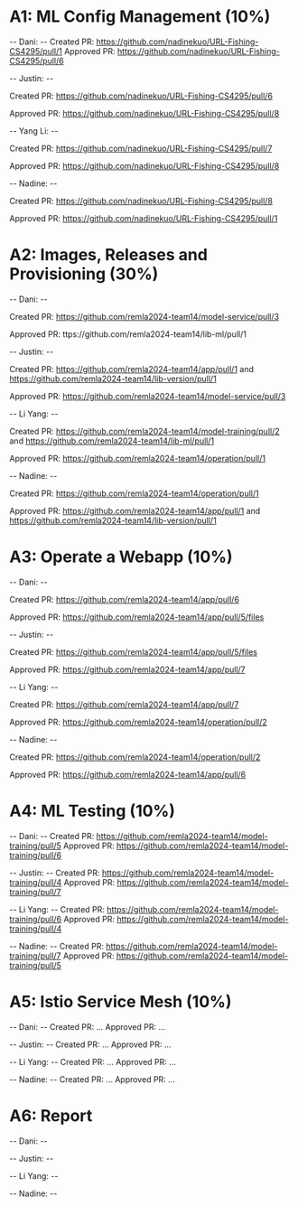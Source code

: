 # A1: ML Config Management (10%)

-- Dani: --
Created PR: https://github.com/nadinekuo/URL-Fishing-CS4295/pull/1
Approved PR: https://github.com/nadinekuo/URL-Fishing-CS4295/pull/6

-- Justin: --

Created PR: https://github.com/nadinekuo/URL-Fishing-CS4295/pull/6

Approved PR: https://github.com/nadinekuo/URL-Fishing-CS4295/pull/8

-- Yang Li: --

Created PR: https://github.com/nadinekuo/URL-Fishing-CS4295/pull/7

Approved PR: https://github.com/nadinekuo/URL-Fishing-CS4295/pull/8

-- Nadine: --

Created PR: https://github.com/nadinekuo/URL-Fishing-CS4295/pull/8

Approved PR: https://github.com/nadinekuo/URL-Fishing-CS4295/pull/1


# A2: Images, Releases and Provisioning (30%)

-- Dani: --

Created PR: https://github.com/remla2024-team14/model-service/pull/3

Approved PR: ttps://github.com/remla2024-team14/lib-ml/pull/1

-- Justin: --

Created PR: https://github.com/remla2024-team14/app/pull/1 and 
https://github.com/remla2024-team14/lib-version/pull/1

Approved PR: https://github.com/remla2024-team14/model-service/pull/3

-- Li Yang: --

Created PR: https://github.com/remla2024-team14/model-training/pull/2 and https://github.com/remla2024-team14/lib-ml/pull/1

Approved PR: https://github.com/remla2024-team14/operation/pull/1

-- Nadine: --

Created PR: https://github.com/remla2024-team14/operation/pull/1

Approved PR: https://github.com/remla2024-team14/app/pull/1 and 
https://github.com/remla2024-team14/lib-version/pull/1


# A3: Operate a Webapp (10%)

-- Dani: --

Created PR: https://github.com/remla2024-team14/app/pull/6

Approved PR: https://github.com/remla2024-team14/app/pull/5/files

-- Justin: --

Created PR: https://github.com/remla2024-team14/app/pull/5/files

Approved PR: https://github.com/remla2024-team14/app/pull/7

-- Li Yang: --

Created PR: https://github.com/remla2024-team14/app/pull/7

Approved PR: https://github.com/remla2024-team14/operation/pull/2

-- Nadine: --

Created PR: https://github.com/remla2024-team14/operation/pull/2

Approved PR: https://github.com/remla2024-team14/app/pull/6


# A4: ML Testing (10%)

-- Dani: --
Created PR: https://github.com/remla2024-team14/model-training/pull/5
Approved PR: https://github.com/remla2024-team14/model-training/pull/6

-- Justin: --
Created PR: https://github.com/remla2024-team14/model-training/pull/4
Approved PR: https://github.com/remla2024-team14/model-training/pull/7

-- Li Yang: --
Created PR: https://github.com/remla2024-team14/model-training/pull/6
Approved PR: https://github.com/remla2024-team14/model-training/pull/4

-- Nadine: --
Created PR: https://github.com/remla2024-team14/model-training/pull/7
Approved PR: https://github.com/remla2024-team14/model-training/pull/5


# A5: Istio Service Mesh (10%)

-- Dani: --
Created PR: ...
Approved PR: ...

-- Justin: --
Created PR: ...
Approved PR: ...

-- Li Yang: --
Created PR: ...
Approved PR: ...

-- Nadine: --
Created PR: ...
Approved PR: ...


# A6: Report

-- Dani: --


-- Justin: --


-- Li Yang: --


-- Nadine: --
